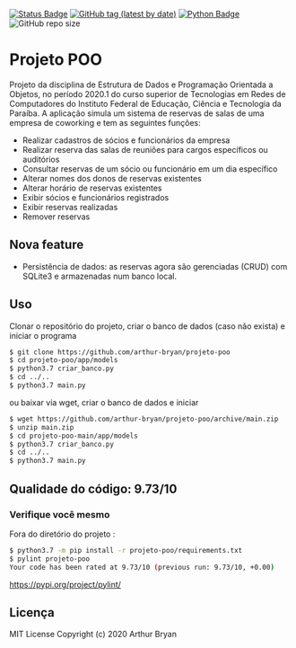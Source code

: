 [![Status Badge](https://img.shields.io/badge/status-development-3066be)](https://github.com/arthur-bryan/projeto-poo)
[![GitHub tag (latest by date)](https://img.shields.io/github/v/tag/arthur-bryan/projeto-poo)](https://github.com/arthur-bryan/projeto-poo/tags)
[![Python Badge](https://img.shields.io/badge/-Python%203.7-3066be?logo=Python&logoColor=white&link=https://www.python.org/)](https://www.python.org/)
![GitHub repo size](https://img.shields.io/github/repo-size/arthur-bryan/projeto-poo)

# Projeto POO

Projeto da disciplina de Estrutura de Dados e Programação Orientada a Objetos, no período 2020.1 do curso superior
de Tecnologias em Redes de Computadores do Instituto Federal de Educação, Ciência e Tecnologia da Paraíba.
A aplicação simula um sistema de reservas de salas de uma empresa de coworking e tem as seguintes funções:

  - Realizar cadastros de sócios e funcionários da empresa
  - Realizar reserva das salas de reuniões para cargos específicos ou auditórios
  - Consultar reservas de um sócio ou funcionário em um dia específico
  - Alterar nomes dos donos de reservas existentes
  - Alterar horário de reservas existentes
  - Exibir sócios e funcionários registrados
  - Exibir reservas realizadas
  - Remover reservas

## Nova feature

  - Persistência de dados: as reservas agora são gerenciadas (CRUD) com SQLite3 e armazenadas num banco local.

## Uso

  Clonar o repositório do projeto, criar o banco de dados (caso não exista) e iniciar o programa

  ```sh
  $ git clone https://github.com/arthur-bryan/projeto-poo
  $ cd projeto-poo/app/models
  $ python3.7 criar_banco.py
  $ cd ../..
  $ python3.7 main.py
  ```
  ou baixar via wget, criar o banco de dados e iniciar
  ```sh
  $ wget https://github.com/arthur-bryan/projeto-poo/archive/main.zip
  $ unzip main.zip
  $ cd projeto-poo-main/app/models
  $ python3.7 criar_banco.py
  $ cd ../..
  $ python3.7 main.py
  ```

## Qualidade do código: 9.73/10

  ### Verifique você mesmo
  Fora do diretório do projeto :
  ```sh
  $ python3.7 -m pip install -r projeto-poo/requirements.txt
  $ pylint projeto-poo
  Your code has been rated at 9.73/10 (previous run: 9.73/10, +0.00)
   ```
  https://pypi.org/project/pylint/

## Licença

  MIT License
  Copyright (c) 2020 Arthur Bryan
